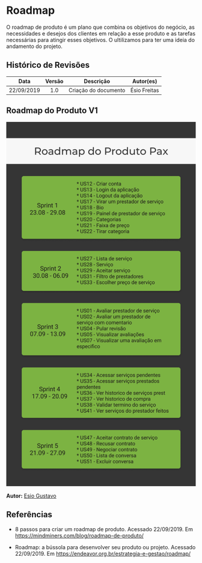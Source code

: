 # Roadmap

O roadmap de produto é um plano que combina os objetivos do negócio, as necessidades e desejos dos clientes em relação a esse produto e as tarefas necessárias para atingir esses objetivos. O ultilizamos para ter uma ideia do andamento do projeto.

## Histórico de Revisões

| Data | Versão | Descrição | Autor(es) |
| :--: | :----: | :-------: | :-------: |
|  22/09/2019    |    1.0    |   Criação do documento        |    Ésio Freitas       |


## Roadmap do Produto V1

![roadmap](../../../assets/roadmap.png )

**Autor:** [Esio Gustavo](https://github.com/EsioFreitas)

## Referências

- 8 passos para criar um roadmap de produto. Acessado 22/09/2019. Em <https://mindminers.com/blog/roadmap-de-produto/>

* Roadmap: a bússola para desenvolver seu produto ou projeto. Acessado 22/09/2019. Em <https://endeavor.org.br/estrategia-e-gestao/roadmap/>